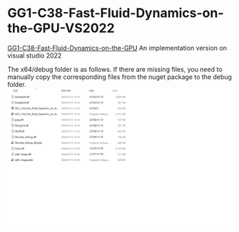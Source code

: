 # GG1-C38-Fast-Fluid-Dynamics-on-the-GPU-VS2022
[GG1-C38-Fast-Fluid-Dynamics-on-the-GPU](https://github.com/OpenGL-GPU-Gems-Implementations/GG1-C38-Fast-Fluid-Dynamics-on-the-GPU?tab=readme-ov-file) An implementation version on visual studio 2022

The x64/debug folder is as follows. If there are missing files, you need to manually copy the corresponding files from the nuget package to the debug folder.![alt text](image.png)